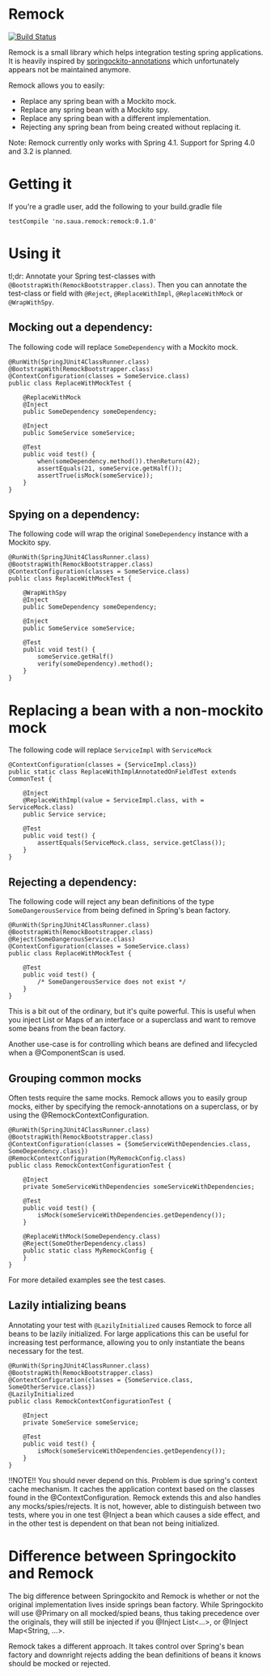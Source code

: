 # Remock

[![Build Status](https://travis-ci.org/ksaua/remock.svg?branch=master)](https://travis-ci.org/ksaua/remock)

Remock is a small library which helps integration testing spring applications.
It is heavily inspired by [springockito-annotations](https://bitbucket.org/kubek2k/springockito/wiki/Home) which
unfortunately appears not be maintained anymore.

Remock allows you to easily:

* Replace any spring bean with a Mockito mock.
* Replace any spring bean with a Mockito spy.
* Replace any spring bean with a different implementation.
* Rejecting any spring bean from being created without replacing it.

Note: Remock currently only works with Spring 4.1. Support for Spring 4.0 and 3.2 is planned.

# Getting it

If you're a gradle user, add the following to your build.gradle file

    testCompile 'no.saua.remock:remock:0.1.0'

# Using it

tl;dr: Annotate your Spring test-classes with `@BootstrapWith(RemockBootstrapper.class)`. Then you can annotate the
test-class or field with `@Reject`, `@ReplaceWithImpl`, `@ReplaceWithMock` or `@WrapWithSpy`.

## Mocking out a dependency:

The following code will replace `SomeDependency` with a Mockito mock.

    @RunWith(SpringJUnit4ClassRunner.class)
    @BootstrapWith(RemockBootstrapper.class)
    @ContextConfiguration(classes = SomeService.class)
    public class ReplaceWithMockTest {

        @ReplaceWithMock
        @Inject
        public SomeDependency someDependency;

        @Inject
        public SomeService someService;

        @Test
        public void test() {
            when(someDependency.method()).thenReturn(42);
            assertEquals(21, someService.getHalf());
            assertTrue(isMock(someService));
        }
    }

## Spying on a dependency:

The following code will wrap the original `SomeDependency` instance with a Mockito spy.

    @RunWith(SpringJUnit4ClassRunner.class)
    @BootstrapWith(RemockBootstrapper.class)
    @ContextConfiguration(classes = SomeService.class)
    public class ReplaceWithMockTest {

        @WrapWithSpy
        @Inject
        public SomeDependency someDependency;

        @Inject
        public SomeService someService;

        @Test
        public void test() {
            someService.getHalf()
            verify(someDependency).method();
        }
    }

# Replacing a bean with a non-mockito mock

The following code will replace `ServiceImpl` with `ServiceMock`

    @ContextConfiguration(classes = {ServiceImpl.class})
    public static class ReplaceWithImplAnnotatedOnFieldTest extends CommonTest {

        @Inject
        @ReplaceWithImpl(value = ServiceImpl.class, with = ServiceMock.class)
        public Service service;

        @Test
        public void test() {
            assertEquals(ServiceMock.class, service.getClass());
        }
    }

## Rejecting a dependency:

The following code will reject any bean definitions of the type `SomeDangerousService` from being defined in
Spring's bean factory.

    @RunWith(SpringJUnit4ClassRunner.class)
    @BootstrapWith(RemockBootstrapper.class)
    @Reject(SomeDangerousService.class)
    @ContextConfiguration(classes = SomeService.class)
    public class ReplaceWithMockTest {

        @Test
        public void test() {
            /* SomeDangerousService does not exist */
        }
    }

This is a bit out of the ordinary, but it's quite powerful. This is useful when you inject List or Maps of an interface
or a superclass and want to remove some beans from the bean factory.

Another use-case is for controlling which beans are defined and lifecycled when a @ComponentScan is used.

## Grouping common mocks

Often tests require the same mocks. Remock allows you to easily group mocks, either by specifying the remock-annotations
on a superclass, or by using the @RemockContextConfiguration.

    @RunWith(SpringJUnit4ClassRunner.class)
    @BootstrapWith(RemockBootstrapper.class)
    @ContextConfiguration(classes = {SomeServiceWithDependencies.class, SomeDependency.class})
    @RemockContextConfiguration(MyRemockConfig.class)
    public class RemockContextConfigurationTest {

        @Inject
        private SomeServiceWithDependencies someServiceWithDependencies;

        @Test
        public void test() {
            isMock(someServiceWithDependencies.getDependency());
        }

        @ReplaceWithMock(SomeDependency.class)
        @Reject(SomeOtherDependency.class)
        public static class MyRemockConfig {
        }
    }

For more detailed examples see the test cases.

## Lazily intializing beans

Annotating your test with `@LazilyInitialized` causes Remock to force all beans to be lazily initialized. For large
applications this can be useful for increasing test performance, allowing you to only instantiate the beans necessary
for the test.

    @RunWith(SpringJUnit4ClassRunner.class)
    @BootstrapWith(RemockBootstrapper.class)
    @ContextConfiguration(classes = {SomeService.class, SomeOtherService.class})
    @LazilyInitialized
    public class RemockContextConfigurationTest {

        @Inject
        private SomeService someService;

        @Test
        public void test() {
            isMock(someServiceWithDependencies.getDependency());
        }
    }



!!NOTE!! You should never depend on this. Problem is due spring's context cache mechanism. It caches the application
context based on the classes found in the @ContextConfiguration. Remock extends this and also handles any
mocks/spies/rejects. It is not, however, able to distinguish between two tests, where you in one test @Inject a bean
which causes a side effect, and in the other test is dependent on that bean not being initialized.

# Difference between Springockito and Remock

The big difference between Springockito and Remock is whether or not the original implementation lives inside springs
bean factory. While Springockito will use @Primary on all mocked/spied beans, thus taking precedence over the originals,
they will still be injected if you @Inject List<...>, or @Inject Map<String, ...>.

Remock takes a different approach. It takes control over Spring's bean factory and downright rejects adding the
bean definitions of beans it knows should be mocked or rejected.
